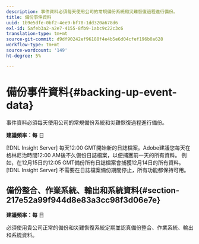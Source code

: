 ```yaml
---
description: 事件資料必須每天使用公司的常規備份系統和災難恢復過程進行備份。
title: 備份事件資料
uuid: 1b9e5dfe-0bf2-4ee9-bf70-1dd320a678d6
exl-id: 5afeb3a2-a2e7-4155-8fb9-1abc9c22c3c6
translation-type: tm+mt
source-git-commit: d9df90242ef96188f4e4b5e6d04cfef196b0a628
workflow-type: tm+mt
source-wordcount: '149'
ht-degree: 5%

---
```


# 備份事件資料{#backing-up-event-data}

事件資料必須每天使用公司的常規備份系統和災難恢復過程進行備份。

**建議頻率：每** 日

[!DNL Insight Server] 每天12:00 GMT開始新的日誌檔案。Adobe建議您每天在格林尼治時間12:00 AM後不久備份日誌檔案，以便捕獲前一天的所有資料。 例如，在12月15日的12:05 GMT備份所有日誌檔案會捕獲12月14日的所有資料。 [!DNL Insight Server] 不需要在日誌檔案備份期間停止，所有功能都保持可用。

## 備份整合、作業系統、輸出和系統資料{#section-217e52a99f944d8e83a3cc98f3d06e7e}

**建議頻率：每** 日

必須使用貴公司正常的備份和災難恢復系統定期並認真備份整合、作業系統、輸出和系統資料。
